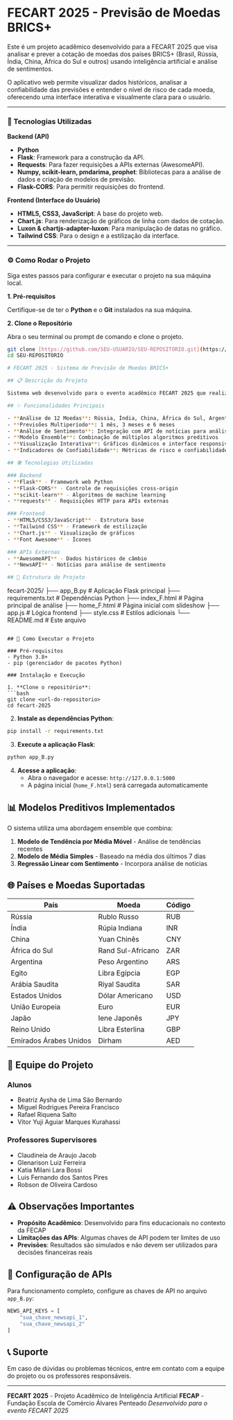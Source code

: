 # FECART 2025 - Previsão de Moedas BRICS+

Este é um projeto acadêmico desenvolvido para a FECART 2025 que visa analisar e prever a cotação de moedas dos países BRICS+ (Brasil, Rússia, Índia, China, África do Sul e outros) usando inteligência artificial e análise de sentimentos.

O aplicativo web permite visualizar dados históricos, analisar a confiabilidade das previsões e entender o nível de risco de cada moeda, oferecendo uma interface interativa e visualmente clara para o usuário.

---

### 🚀 Tecnologias Utilizadas

**Backend (API)**
* **Python**
* **Flask**: Framework para a construção da API.
* **Requests**: Para fazer requisições a APIs externas (AwesomeAPI).
* **Numpy, scikit-learn, pmdarima, prophet**: Bibliotecas para a análise de dados e criação de modelos de previsão.
* **Flask-CORS**: Para permitir requisições do frontend.

**Frontend (Interface do Usuário)**
* **HTML5, CSS3, JavaScript**: A base do projeto web.
* **Chart.js**: Para renderização de gráficos de linha com dados de cotação.
* **Luxon & chartjs-adapter-luxon**: Para manipulação de datas no gráfico.
* **Tailwind CSS**: Para o design e a estilização da interface.

---

### ⚙️ Como Rodar o Projeto

Siga estes passos para configurar e executar o projeto na sua máquina local.

**1. Pré-requisitos**

Certifique-se de ter o **Python** e o **Git** instalados na sua máquina.

**2. Clone o Repositório**

Abra o seu terminal ou prompt de comando e clone o projeto.

```bash
git clone [https://github.com/SEU-USUARIO/SEU-REPOSITORIO.git](https://github.com/SEU-USUARIO/SEU-REPOSITORIO.git)
cd SEU-REPOSITORIO

# FECART 2025 - Sistema de Previsão de Moedas BRICS+

## 📋 Descrição do Projeto

Sistema web desenvolvido para o evento acadêmico FECART 2025 que realiza análise preditiva de câmbio de moedas dos países BRICS+ em relação ao Real Brasileiro (BRL). A aplicação combina dados históricos de câmbio com análise de sentimento de notícias para gerar previsões de curto e médio prazo.

## ✨ Funcionalidades Principais

- **Análise de 12 Moedas**: Rússia, Índia, China, África do Sul, Argentina, Egito, Arábia Saudita, EUA, União Europeia, Japão, Reino Unido e Emirados Árabes Unidos
- **Previsões Multiperíodo**: 1 mês, 3 meses e 6 meses
- **Análise de Sentimento**: Integração com API de notícias para análise de contexto econômico
- **Modelo Ensemble**: Combinação de múltiplos algoritmos preditivos
- **Visualização Interativa**: Gráficos dinâmicos e interface responsiva
- **Indicadores de Confiabilidade**: Métricas de risco e confiabilidade das previsões

## 🛠️ Tecnologias Utilizadas

### Backend
- **Flask** - Framework web Python
- **Flask-CORS** - Controle de requisições cross-origin
- **scikit-learn** - Algoritmos de machine learning
- **requests** - Requisições HTTP para APIs externas

### Frontend
- **HTML5/CSS3/JavaScript** - Estrutura base
- **Tailwind CSS** - Framework de estilização
- **Chart.js** - Visualização de gráficos
- **Font Awesome** - Ícones

### APIs Externas
- **AwesomeAPI** - Dados históricos de câmbio
- **NewsAPI** - Notícias para análise de sentimento

## 📁 Estrutura do Projeto

```
fecart-2025/
├── app_B.py                 # Aplicação Flask principal
├── requirements.txt         # Dependências Python
├── index_F.html            # Página principal de análise
├── home_F.html             # Página inicial com slideshow
├── app.js                  # Lógica frontend
├── style.css               # Estilos adicionais
└── README.md               # Este arquivo
```

## 🚀 Como Executar o Projeto

### Pré-requisitos
- Python 3.8+
- pip (gerenciador de pacotes Python)

### Instalação e Execução

1. **Clone o repositório**:
```bash
git clone <url-do-repositorio>
cd fecart-2025
```

2. **Instale as dependências Python**:
```bash
pip install -r requirements.txt
```

3. **Execute a aplicação Flask**:
```bash
python app_B.py
```

4. **Acesse a aplicação**:
   - Abra o navegador e acesse: `http://127.0.0.1:5000`
   - A página inicial (`home_F.html`) será carregada automaticamente

## 📊 Modelos Preditivos Implementados

O sistema utiliza uma abordagem ensemble que combina:

1. **Modelo de Tendência por Média Móvel** - Análise de tendências recentes
2. **Modelo de Média Simples** - Baseado na média dos últimos 7 dias
3. **Regressão Linear com Sentimento** - Incorpora análise de notícias

## 🌐 Países e Moedas Suportadas

| País | Moeda | Código |
|------|-------|--------|
| Rússia | Rublo Russo | RUB |
| Índia | Rúpia Indiana | INR |
| China | Yuan Chinês | CNY |
| África do Sul | Rand Sul-Africano | ZAR |
| Argentina | Peso Argentino | ARS |
| Egito | Libra Egípcia | EGP |
| Arábia Saudita | Riyal Saudita | SAR |
| Estados Unidos | Dólar Americano | USD |
| União Europeia | Euro | EUR |
| Japão | Iene Japonês | JPY |
| Reino Unido | Libra Esterlina | GBP |
| Emirados Árabes Unidos | Dirham | AED |

## 👥 Equipe do Projeto

### Alunos
- Beatriz Aysha de Lima São Bernardo
- Miguel Rodrigues Pereira Francisco
- Rafael Riquena Salto
- Vitor Yuji Aguiar Marques Kurahassi

### Professores Supervisores
- Claudineia de Araujo Jacob
- Glenarison Luiz Ferreira
- Katia Milani Lara Bossi
- Luis Fernando dos Santos Pires
- Robson de Oliveira Cardoso

## ⚠️ Observações Importantes

- **Propósito Acadêmico**: Desenvolvido para fins educacionais no contexto da FECAP
- **Limitações das APIs**: Algumas chaves de API podem ter limites de uso
- **Previsões**: Resultados são simulados e não devem ser utilizados para decisões financeiras reais

## 🔧 Configuração de APIs

Para funcionamento completo, configure as chaves de API no arquivo `app_B.py`:

```python
NEWS_API_KEYS = [
    "sua_chave_newsapi_1",
    "sua_chave_newsapi_2"
]
```

## 📞 Suporte

Em caso de dúvidas ou problemas técnicos, entre em contato com a equipe do projeto ou os professores responsáveis.

---

**FECART 2025** - Projeto Acadêmico de Inteligência Artificial
**FECAP** - Fundação Escola de Comércio Álvares Penteado
*Desenvolvido para o evento FECART 2025*